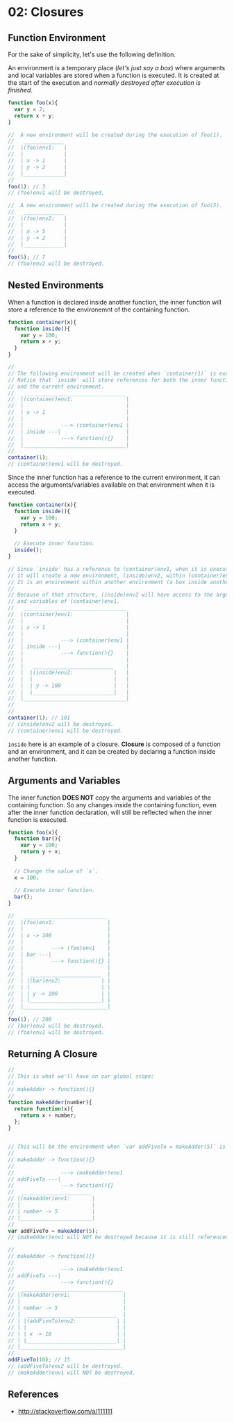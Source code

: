 # 02: Closures

## Function Environment

For the sake of simplicity, let's use the following definition.

An environment is a temporary place (*let's just say a box*) where arguments and local variables are stored when a function is executed. It is created at the start of the execution and *normally destroyed after execution is finished*.

```js
function foo(x){
  var y = 2;
  return x + y;
}

//  A new environment will be created during the execution of foo(1).
//   _____________
//  |(foo)env1:   |
//  |             |
//  | x -> 1      |
//  | y -> 2      | 
//  |_____________|
//
foo(1); // 3
// (foo)env1 will be destroyed.

//  A new environment will be created during the execution of foo(5).
//   _____________
//  |(foo)env2:   |
//  |             |
//  | x -> 5      |
//  | y -> 2      |
//  |_____________|
//
foo(5); // 7
// (foo)env2 will be destroyed.
```

## Nested Environments

When a function is declared inside another function, the inner function will store a reference to the environemnt of the containing function.

```js
function container(x){
  function inside(){
    var y = 100;
    return x + y;
  }
}

//
// The following environment will be created when `container(1)` is executed. 
// Notice that `inside` will store references for both the inner function
// and the current environment.
//   _________________________________
//  |(container)env1:                 |
//  |                                 |
//  | x -> 1                          |
//  |                                 |
//  |            ---> (container)env1 |
//  | inside ---|                     |
//  |            ---> function(){}    |
//  |_________________________________|
//
container(1);
// (container)env1 will be destroyed.
```

Since the inner function has a reference to the current environment, it can access the arguments/variables available on that environment when it is executed.

```js
function container(x){
  function inside(){
    var y = 100;
    return x + y;
  }
  
  // Execute inner function.
  inside();
}

// Since `inside` has a reference to (container)env1, when it is executed, 
// it will create a new environment, (inside)env2, within (container)env1.
// It is an environment within another environment (a box inside another box).
//
// Because of that structure, (inside)env2 will have access to the arguments 
// and variables of (container)env1.
//   _________________________________
//  |(container)env1:                 |
//  |                                 |
//  | x -> 1                          |
//  |                                 |
//  |            ---> (container)env1 |
//  | inside ---|                     |
//  |            ---> function(){}    |
//  |                                 |
//  |   __________________________    |
//  |  |(inside)env2:             |   |
//  |  |                          |   |
//  |  | y -> 100                 |   |
//  |  |__________________________|   |
//  |_________________________________|
//
//
container(1); // 101
// (inside)env2 will be destroyed.
// (container)env1 will be destroyed.
```

`inside` here is an example of a closure. **Closure** is composed of a function and an environment, and it can be created by declaring a function inside another function.

## Arguments and Variables

The inner function **DOES NOT** copy the arguments and variables of the containing function. So any changes inside the containing function, even after the inner function declaration, will still be reflected when the inner function is executed.

```js
function foo(x){
  function bar(){
    var y = 100;
    return y + x;
  }
  
  // Change the value of `x`.
  x = 100;
  
  // Execute inner function.
  bar();
}

//   ___________________________
//  |(foo)env1:                 |
//  |                           |
//  | x -> 100                  |
//  |                           |
//  |         ---> (foo)env1    |
//  | bar ---|                  |
//  |         ---> function(){} |
//  |                           |
//  |  _______________________  |
//  | |(bar)env2:             | |
//  | |                       | |
//  | | y -> 100              | |
//  | |_______________________| |
//  |___________________________|
//
foo(1); // 200
// (bar)env2 will be destroyed.
// (foo)env1 will be destroyed.
```

## Returning A Closure

```js
//
// This is what we'll have on our global scope:
//
// makeAdder -> function(){}
//
function makeAdder(number){
  return function(x){
    return x + number;
  };
}


// This will be the environment when `var addFiveTo = makeAdder(5)` is executed.
//
// makeAdder -> function(){}
//
//               ---> (makeAdder)env1
// addFiveTo ---|                       
//               ---> function(){}
//  _______________________
// |(makeAdder)env1:       |
// |                       |
// | number -> 5           |
// |_______________________|
//
var addFiveTo = makeAdder(5);
// (makeAdder)env1 will NOT be destroyed because it is still referenced by the function `addFiveTo`.

//
// makeAdder -> function(){}      
//
//               ---> (makeAdder)env1   
// addFiveTo ---|                       
//               ---> function(){}      
//  _________________________________
// |(makeAdder)env1:                 |
// |                                 |
// | number -> 5                     |
// |  _____________________________  |
// | |(addFiveTo)env2:             | |
// | |                             | |
// | | x -> 10                     | |
// | |_____________________________| |
// |_________________________________|
//
addFiveTo(10); // 15
// (addFiveTo)env2 will be destroyed.
// (makeAdder)env1 will NOT be destroyed.
```

## References
- http://stackoverflow.com/a/111111
